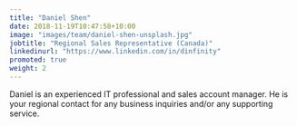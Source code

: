 ```yaml
---
title: "Daniel Shen"
date: 2018-11-19T10:47:58+10:00
image: "images/team/daniel-shen-unsplash.jpg"
jobtitle: "Regional Sales Representative (Canada)"
linkedinurl: "https://www.linkedin.com/in/dinfinity"
promoted: true
weight: 2
---
```


Daniel is an experienced IT professional and sales account manager. He is your regional contact for any business inquiries and/or any supporting service.
